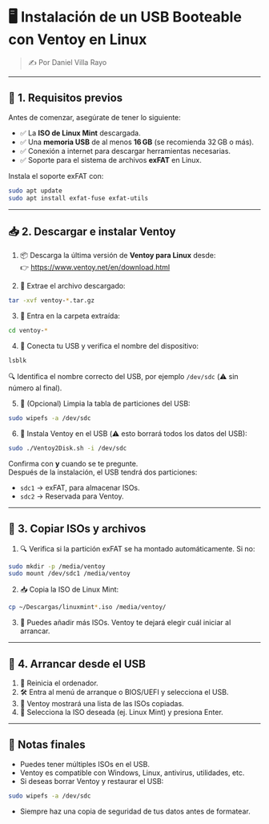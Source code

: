 # 🖥️ Instalación de un USB Booteable con Ventoy en Linux

> ✍️ Por Daniel Villa Rayo

---

## 🧰 1. Requisitos previos

Antes de comenzar, asegúrate de tener lo siguiente:

- ✅ La **ISO de Linux Mint** descargada.
- ✅ Una **memoria USB** de al menos **16 GB** (se recomienda 32 GB o más).
- ✅ Conexión a internet para descargar herramientas necesarias.
- ✅ Soporte para el sistema de archivos **exFAT** en Linux.

Instala el soporte exFAT con:

```bash
sudo apt update
sudo apt install exfat-fuse exfat-utils
```

---

## 📥 2. Descargar e instalar Ventoy

1. 📦 Descarga la última versión de **Ventoy para Linux** desde:  
   👉 https://www.ventoy.net/en/download.html

2. 📂 Extrae el archivo descargado:

```bash
tar -xvf ventoy-*.tar.gz
```

3. 📁 Entra en la carpeta extraída:

```bash
cd ventoy-*
```

4. 🔌 Conecta tu USB y verifica el nombre del dispositivo:

```bash
lsblk
```

🔍 Identifica el nombre correcto del USB, por ejemplo `/dev/sdc` (⚠️ sin número al final).

5. 🧹 (Opcional) Limpia la tabla de particiones del USB:

```bash
sudo wipefs -a /dev/sdc
```

6. 🚀 Instala Ventoy en el USB (⚠️ esto borrará todos los datos del USB):

```bash
sudo ./Ventoy2Disk.sh -i /dev/sdc
```

Confirma con **y** cuando se te pregunte.  
Después de la instalación, el USB tendrá dos particiones:
- `sdc1` → exFAT, para almacenar ISOs.
- `sdc2` → Reservada para Ventoy.

---

## 📁 3. Copiar ISOs y archivos

1. 🔍 Verifica si la partición exFAT se ha montado automáticamente. Si no:

```bash
sudo mkdir -p /media/ventoy
sudo mount /dev/sdc1 /media/ventoy
```

2. 📥 Copia la ISO de Linux Mint:

```bash
cp ~/Descargas/linuxmint*.iso /media/ventoy/
```

3. 📁 Puedes añadir más ISOs. Ventoy te dejará elegir cuál iniciar al arrancar.

---

## 🧪 4. Arrancar desde el USB

1. 🔄 Reinicia el ordenador.
2. 🛠️ Entra al menú de arranque o BIOS/UEFI y selecciona el USB.
3. 📜 Ventoy mostrará una lista de las ISOs copiadas.
4. 🧩 Selecciona la ISO deseada (ej. Linux Mint) y presiona Enter.

---

## 📝 Notas finales

- Puedes tener múltiples ISOs en el USB.
- Ventoy es compatible con Windows, Linux, antivirus, utilidades, etc.
- Si deseas borrar Ventoy y restaurar el USB:

```bash
sudo wipefs -a /dev/sdc
```

- Siempre haz una copia de seguridad de tus datos antes de formatear.
